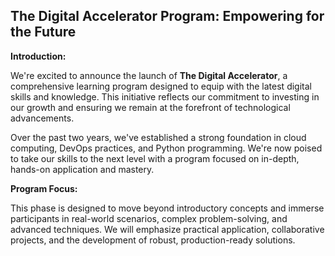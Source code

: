 ## The Digital Accelerator Program: Empowering for the Future

**Introduction:**

We're excited to announce the launch of **The Digital Accelerator**, a comprehensive learning program designed to equip with the latest digital skills and knowledge. This initiative reflects our commitment to investing in our growth and ensuring we remain at the forefront of technological advancements.

Over the past two years, we've established a strong foundation in cloud computing, DevOps practices, and Python programming. We're now poised to take our skills to the next level with a program focused on in-depth, hands-on application and mastery.

**Program Focus:**

This phase is designed to move beyond introductory concepts and immerse participants in real-world scenarios, complex problem-solving, and advanced techniques. We will emphasize practical application, collaborative projects, and the development of robust, production-ready solutions.





